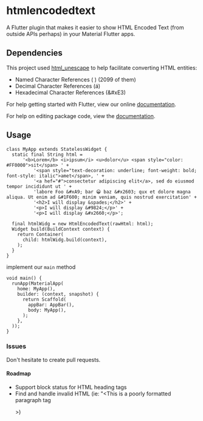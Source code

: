 # htmlencodedtext

A Flutter plugin that makes it easier to show HTML Encoded Text (from outside APIs perhaps) in your Material Flutter apps.

## Dependencies

This project used [html_unescape](https://github.com/filiph/html_unescape) to help facilitate converting HTML entities:

- Named Character References (&nbsp;) (2099 of them)
- Decimal Character References (&#225;)
- Hexadecimal Character References (&#xE3)

For help getting started with Flutter, view our online [documentation](https://flutter.io/).

For help on editing package code, view the [documentation](https://flutter.io/developing-packages/).

## Usage

```
class MyApp extends StatelessWidget {
  static final String html =
      '<b>Lorem</b> <i>ipsum</i> <u>dolor</u> <span style="color: #FF0000">sit</span> ' +
          '<span style="text-decoration: underline; font-weight: bold; font-style: italic">amet</span>, ' +
          '<a hef="#">consectetur adipiscing elit</a>, sed do eiusmod tempor incididunt ut ' +
          'labore Foo &#xA9; bar 😀 baz &#x2603; qux et dolore magna aliqua. Ut enim ad &#1F600; minim veniam, quis nostrud exercitation' +
          '<h2>I will display &spades;</h2>' +
          '<p>I will display &#9824;</p>' +
          '<p>I will display &#x2660;</p>';

  final htmlWidg = new HtmlEncodedText(rawHtml: html);
  Widget build(BuildContext context) {
    return Container(
      child: htmlWidg.build(context),
    );
  }
}
```

implement our `main` method

```
void main() {
  runApp(MaterialApp(
    home: MyApp(),
    builder: (context, snapshot) {
      return Scaffold(
        appBar: AppBar(),
        body: MyApp(),
      );
    },
  ));
}
```

### Issues

Don't hesitate to create pull requests.

#### Roadmap

- Support block status for HTML heading tags
- Find and handle invalid HTML (ie: "<This is a poorly formatted paragraph tag</p >>)

